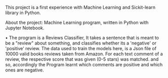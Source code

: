 This project is a first experience with Machine Learning and Sickit-learn library in Python.

About the project: Machine Learning program, written in Python with Jupyter Notebook.

&bull; The program is a Reviews Classifier, It takes a sentence that is meant to be a "review" about something,
and classifies whether its a 'negative' or 'positive' review.
The data used to train the models here, is a Json file of 10000 valid books reviews taken from Amazon.
For each text comment of a review, the respective score that was given (0-5 stars) was matched. and so,
accordingly the Program learnt which comments are positive and which ones are negative.
